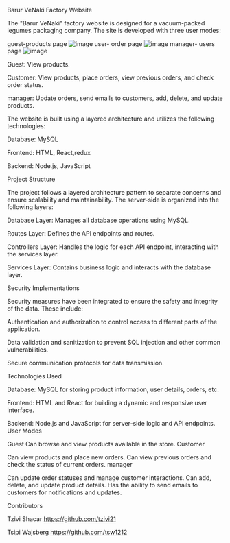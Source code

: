 Barur VeNaki Factory Website

The "Barur VeNaki" factory website is designed for a vacuum-packed legumes packaging company. The site is developed with three user modes:

guest-products page
![image](https://github.com/tzivi21/BarurVenakiFactory/assets/148487391/6fc522a9-3343-4f8e-b163-04abe4c84970)
user- order page
![image](https://github.com/tzivi21/BarurVenakiFactory/assets/148487391/4a776ff0-6db9-4306-81c5-18683997e6d0)
manager- users page
![image](https://github.com/tzivi21/BarurVenakiFactory/assets/148487391/2dcf0b62-6ae0-4f1d-aa28-da136cabe03e)



Guest: View products.

Customer: View products, place orders, view previous orders, and check order status.

manager: Update orders, send emails to customers, add, delete, and update products.

The website is built using a layered architecture and utilizes the following technologies:


Database: MySQL

Frontend: HTML, React,redux

Backend: Node.js, JavaScript

Project Structure

The project follows a layered architecture pattern to separate concerns and ensure scalability and maintainability.
The server-side is organized into the following layers:

Database Layer: Manages all database operations using MySQL.

Routes Layer: Defines the API endpoints and routes.

Controllers Layer: Handles the logic for each API endpoint, interacting with the services layer.

Services Layer: Contains business logic and interacts with the database layer.


Security Implementations

Security measures have been integrated to ensure the safety and integrity of the data. These include:

Authentication and authorization to control access to different parts of the application.

Data validation and sanitization to prevent SQL injection and other common vulnerabilities.

Secure communication protocols for data transmission.

Technologies Used

Database: MySQL for storing product information, user details, orders, etc.

Frontend: HTML and React for building a dynamic and responsive user interface.

Backend: Node.js and JavaScript for server-side logic and API endpoints.
User Modes

Guest
Can browse and view products available in the store.
Customer

Can view products and place new orders.
Can view previous orders and check the status of current orders.
manager

Can update order statuses and manage customer interactions.
Can add, delete, and update product details.
Has the ability to send emails to customers for notifications and updates.

Contributors

Tzivi Shacar https://github.com/tzivi21

Tsipi Wajsberg  https://github.com/tsw1212
